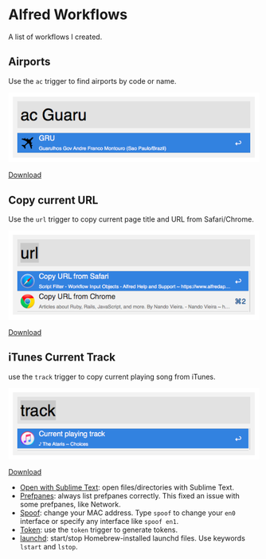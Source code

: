 # Alfred Workflows

A list of workflows I created.

## Airports

Use the `ac` trigger to find airports by code or name.

![](https://github.com/fnando/alfred-workflows/raw/master/screenshots/airports.png)

[Download](https://github.com/fnando/alfred-workflows/raw/master/Airports.alfredworkflow)

## Copy current URL

Use the `url` trigger to copy current page title and URL from Safari/Chrome.

![](https://github.com/fnando/alfred-workflows/raw/master/screenshots/copy-url.png)

[Download](https://github.com/fnando/alfred-workflows/raw/master/Copy%20Current%20URL.alfredworkflow)

## iTunes Current Track

use the `track` trigger to copy current playing song from iTunes.

![](https://github.com/fnando/alfred-workflows/raw/master/screenshots/itunes-current-track.png)

[Download](https://github.com/fnando/alfred-workflows/raw/master/iTunes%20Current%20Track.alfredworkflow)

- [Open with Sublime Text](https://github.com/fnando/alfred-workflows/raw/master/Open%20with%20Sublime%20Text.alfredworkflow):
  open files/directories with Sublime Text.
- [Prefpanes](https://github.com/fnando/alfred-workflows/raw/master/Prefpanes.alfredworkflow):
  always list prefpanes correctly. This fixed an issue with some prefpanes, like
  Network.
- [Spoof](https://github.com/fnando/alfred-workflows/raw/master/Spoof.alfredworkflow):
  change your MAC address. Type `spoof` to change your `en0` interface or
  specify any interface like `spoof en1`.
- [Token](https://github.com/fnando/alfred-workflows/raw/master/Token.alfredworkflow):
  use the `token` trigger to generate tokens.
- [launchd](https://github.com/fnando/alfred-workflows/raw/master/launchd.alfredworkflow):
  start/stop Homebrew-installed launchd files. Use keywords `lstart` and
  `lstop`.
